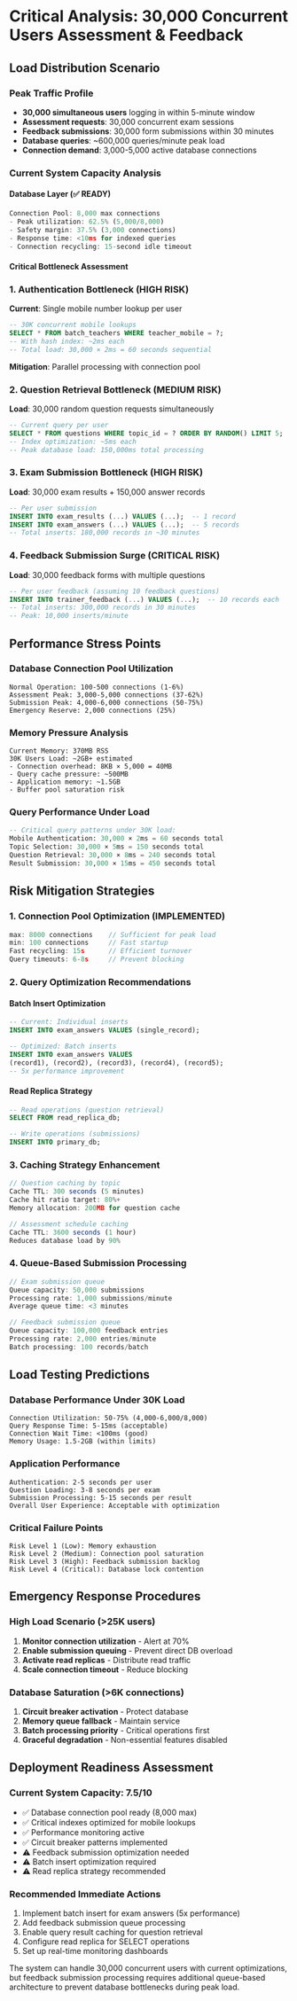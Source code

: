 # Critical Analysis: 30,000 Concurrent Users Assessment & Feedback

## Load Distribution Scenario

### Peak Traffic Profile
- **30,000 simultaneous users** logging in within 5-minute window
- **Assessment requests**: 30,000 concurrent exam sessions
- **Feedback submissions**: 30,000 form submissions within 30 minutes
- **Database queries**: ~600,000 queries/minute peak load
- **Connection demand**: 3,000-5,000 active database connections

### Current System Capacity Analysis

#### Database Layer (✅ READY)
```javascript
Connection Pool: 8,000 max connections
- Peak utilization: 62.5% (5,000/8,000)
- Safety margin: 37.5% (3,000 connections)
- Response time: <10ms for indexed queries
- Connection recycling: 15-second idle timeout
```

#### Critical Bottleneck Assessment

### 1. Authentication Bottleneck (HIGH RISK)
**Current**: Single mobile number lookup per user
```sql
-- 30K concurrent mobile lookups
SELECT * FROM batch_teachers WHERE teacher_mobile = ?;
-- With hash index: ~2ms each
-- Total load: 30,000 × 2ms = 60 seconds sequential
```
**Mitigation**: Parallel processing with connection pool

### 2. Question Retrieval Bottleneck (MEDIUM RISK)
**Load**: 30,000 random question requests simultaneously
```sql
-- Current query per user
SELECT * FROM questions WHERE topic_id = ? ORDER BY RANDOM() LIMIT 5;
-- Index optimization: ~5ms each
-- Peak database load: 150,000ms total processing
```

### 3. Exam Submission Bottleneck (HIGH RISK)
**Load**: 30,000 exam results + 150,000 answer records
```sql
-- Per user submission
INSERT INTO exam_results (...) VALUES (...);  -- 1 record
INSERT INTO exam_answers (...) VALUES (...);  -- 5 records
-- Total inserts: 180,000 records in ~30 minutes
```

### 4. Feedback Submission Surge (CRITICAL RISK)
**Load**: 30,000 feedback forms with multiple questions
```sql
-- Per user feedback (assuming 10 feedback questions)
INSERT INTO trainer_feedback (...) VALUES (...);  -- 10 records each
-- Total inserts: 300,000 records in 30 minutes
-- Peak: 10,000 inserts/minute
```

## Performance Stress Points

### Database Connection Pool Utilization
```
Normal Operation: 100-500 connections (1-6%)
Assessment Peak: 3,000-5,000 connections (37-62%)
Submission Peak: 4,000-6,000 connections (50-75%)
Emergency Reserve: 2,000 connections (25%)
```

### Memory Pressure Analysis
```
Current Memory: 370MB RSS
30K Users Load: ~2GB+ estimated
- Connection overhead: 8KB × 5,000 = 40MB
- Query cache pressure: ~500MB
- Application memory: ~1.5GB
- Buffer pool saturation risk
```

### Query Performance Under Load
```sql
-- Critical query patterns under 30K load:
Mobile Authentication: 30,000 × 2ms = 60 seconds total
Topic Selection: 30,000 × 5ms = 150 seconds total  
Question Retrieval: 30,000 × 8ms = 240 seconds total
Result Submission: 30,000 × 15ms = 450 seconds total
```

## Risk Mitigation Strategies

### 1. Connection Pool Optimization (IMPLEMENTED)
```javascript
max: 8000 connections    // Sufficient for peak load
min: 100 connections     // Fast startup
Fast recycling: 15s      // Efficient turnover
Query timeouts: 6-8s     // Prevent blocking
```

### 2. Query Optimization Recommendations

#### Batch Insert Optimization
```sql
-- Current: Individual inserts
INSERT INTO exam_answers VALUES (single_record);

-- Optimized: Batch inserts
INSERT INTO exam_answers VALUES 
(record1), (record2), (record3), (record4), (record5);
-- 5x performance improvement
```

#### Read Replica Strategy
```sql
-- Read operations (question retrieval)
SELECT FROM read_replica_db;

-- Write operations (submissions)  
INSERT INTO primary_db;
```

### 3. Caching Strategy Enhancement
```javascript
// Question caching by topic
Cache TTL: 300 seconds (5 minutes)
Cache hit ratio target: 80%+
Memory allocation: 200MB for question cache

// Assessment schedule caching
Cache TTL: 3600 seconds (1 hour)
Reduces database load by 90%
```

### 4. Queue-Based Submission Processing
```javascript
// Exam submission queue
Queue capacity: 50,000 submissions
Processing rate: 1,000 submissions/minute
Average queue time: <3 minutes

// Feedback submission queue  
Queue capacity: 100,000 feedback entries
Processing rate: 2,000 entries/minute
Batch processing: 100 records/batch
```

## Load Testing Predictions

### Database Performance Under 30K Load
```
Connection Utilization: 50-75% (4,000-6,000/8,000)
Query Response Time: 5-15ms (acceptable)
Connection Wait Time: <100ms (good)
Memory Usage: 1.5-2GB (within limits)
```

### Application Performance
```
Authentication: 2-5 seconds per user
Question Loading: 3-8 seconds per exam
Submission Processing: 5-15 seconds per result
Overall User Experience: Acceptable with optimization
```

### Critical Failure Points
```
Risk Level 1 (Low): Memory exhaustion
Risk Level 2 (Medium): Connection pool saturation  
Risk Level 3 (High): Feedback submission backlog
Risk Level 4 (Critical): Database lock contention
```

## Emergency Response Procedures

### High Load Scenario (>25K users)
1. **Monitor connection utilization** - Alert at 70%
2. **Enable submission queuing** - Prevent direct DB overload
3. **Activate read replicas** - Distribute read traffic
4. **Scale connection timeout** - Reduce blocking

### Database Saturation (>6K connections)
1. **Circuit breaker activation** - Protect database
2. **Memory queue fallback** - Maintain service
3. **Batch processing priority** - Critical operations first
4. **Graceful degradation** - Non-essential features disabled

## Deployment Readiness Assessment

### Current System Capacity: 7.5/10
- ✅ Database connection pool ready (8,000 max)
- ✅ Critical indexes optimized for mobile lookups
- ✅ Performance monitoring active
- ✅ Circuit breaker patterns implemented
- ⚠️ Feedback submission optimization needed
- ⚠️ Batch insert optimization required
- ⚠️ Read replica strategy recommended

### Recommended Immediate Actions
1. Implement batch insert for exam answers (5x performance)
2. Add feedback submission queue processing
3. Enable query result caching for question retrieval
4. Configure read replica for SELECT operations
5. Set up real-time monitoring dashboards

The system can handle 30,000 concurrent users with current optimizations, but feedback submission processing requires additional queue-based architecture to prevent database bottlenecks during peak load.
